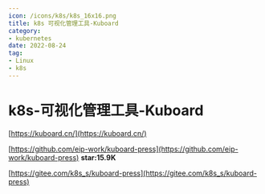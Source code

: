 ```yaml
---
icon: /icons/k8s/k8s_16x16.png
title: k8s 可视化管理工具-Kuboard
category: 
- kubernetes
date: 2022-08-24
tag:
- Linux
- k8s
---
```


<!-- more -->

# k8s-可视化管理工具-Kuboard

[https://kuboard.cn/](https://kuboard.cn/)

[https://github.com/eip-work/kuboard-press](https://github.com/eip-work/kuboard-press)  **star:15.9K**

[https://gitee.com/k8s_s/kuboard-press](https://gitee.com/k8s_s/kuboard-press)

